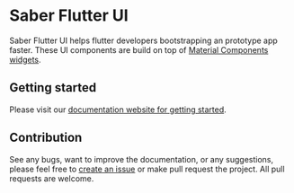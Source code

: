 # Saber Flutter UI

Saber Flutter UI helps flutter developers bootstrapping an prototype app faster.
These UI components are build on top of [Material Components widgets](https://docs.flutter.dev/development/ui/widgets/material).

## Getting started

Please visit our [documentation website for getting started](https://saber-flutter-ui.sslabs.sh/).

## Contribution

See any bugs, want to improve the documentation, or any suggestions, please feel free to [create an issue](https://github.com/SCB-TechX/saber_flutter_ui/issues) or make pull request the project. All pull requests are welcome.
